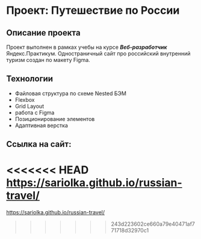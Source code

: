 # Проект: Путешествие по России

## Описание проекта
Проект выполнен в рамках учебы на курсе *__Веб-разработчик__* Яндекс.Практикум. Одностраничный сайт про российский внутренний туризм создан по макету Figma. 

## Технологии  
* Файловая структура по схеме Nested БЭМ  
* Flexbox  
* Grid Layout  
* работа с Figma  
* Позиционирование элементов
* Адаптивная верстка

## Ссылка на сайт:
<<<<<<< HEAD
https://sariolka.github.io/russian-travel/
=======
https://sariolka.github.io/russian-travel/
>>>>>>> 243d223602ce660a79e40471af771718d32970c1
